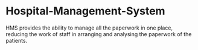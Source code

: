# Hospital-Management-System
HMS provides the ability to manage all the paperwork in one place, reducing the work of staff in arranging and analysing the paperwork of the patients.
